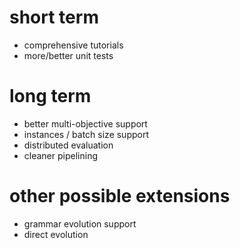 # short term

- comprehensive tutorials
- more/better unit tests


# long term

- better multi-objective support
- instances / batch size support
- distributed evaluation
- cleaner pipelining


# other possible extensions

- grammar evolution support
- direct evolution
